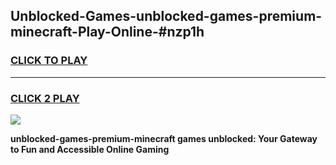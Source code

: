 
## Unblocked-Games-unblocked-games-premium-minecraft-Play-Online-#nzp1h
<h3>
<a href="https://premium.freeplayer.one?title=unblocked-games-premium-minecraft&ref=24F">CLICK TO PLAY</a></h3>
<hr>

<h3>
<a href="https://premium.freeplayer.one?title=unblocked-games-premium-minecraft&ref=24F">CLICK 2 PLAY</a>
  
</h3>

<a href="https://premium.freeplayer.one?title=unblocked-games-premium-minecraft&ref=24F/"><img src="https://clearcache.store/games.png"></a>


**unblocked-games-premium-minecraft games unblocked: Your Gateway to Fun and Accessible Online Gaming**
